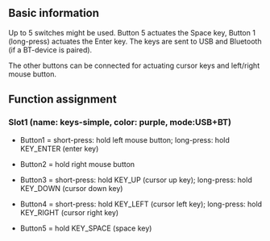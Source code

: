 ## Basic information
Up to 5 switches might be used.
Button 5 actuates the Space key, Button 1 (long-press) actuates the Enter key.
The keys are sent to USB and Bluetooth (if a BT-device is paired).

The other buttons can be connected for actuating cursor keys and left/right mouse button.

 
## Function assignment

### Slot1 (name: keys-simple, color: purple, mode:USB+BT)
- Button1 = short-press: hold left mouse button; 
            long-press: hold KEY_ENTER (enter key)
- Button2 = hold right mouse button

- Button3 = short-press: hold KEY_UP (cursor up key); 
            long-press: hold KEY_DOWN (cursor down key)
- Button4 = short-press: hold KEY_LEFT (cursor left key); 
            long-press: hold KEY_RIGHT (cursor right key)
- Button5 = hold KEY_SPACE (space key)




